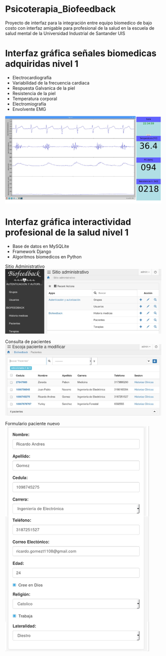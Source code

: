 # Psicoterapia_Biofeedback
Proyecto de interfaz para la integración entre equipo biomedico de bajo costo con interfaz amigable para profesional de la salud en la escuela de salud mental de la Universidad Industrial de Santander UIS


# Interfaz gráfica señales biomedicas adquiridas nivel 1
- Electrocardiografía
- Variabilidad de la frecuencia cardiaca
- Respuesta Galvanica de la piel
- Resistencia de la piel
- Temperatura corporal
- Electromiografía
- Envolvente EMG

![alt text](image1.jpg)

# Interfaz gráfica interactividad profesional de la salud nivel 1

- Base de datos en MySQLite
- Framework Django
- Algoritmos biomedicos en Python



Sitio Administrativo
![alt text](image2.jpg)

Consulta de pacientes
![alt text](image3.jpg)

Formulario paciente nuevo
![alt text](image4.jpg)
